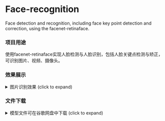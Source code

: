 # Face-recognition
Face detection and recognition, including face key point detection and correction, using the facenet-retinaface.

### 项目用途
使用facenet-retinaface实现人脸检测与人脸识别，包括人脸关键点检测与矫正，可识别图片、视频、摄像头。

### 效果展示
<details>
  <summary>图片识别效果 (click to expand)</summary>

<p align="left"><img width="800" src="https://github.com/SSTato/Face-recognition/blob/master/imgout/obama.jpg"></p>
<p align="left"><img width="800" src="https://github.com/SSTato/Face-recognition/blob/master/imgout/zhangxueyou.jpg"></p>

</details>

### 文件下载


<details>
  <summary>模型文件可在谷歌网盘中下载 (click to expand)</summary>
<p> 链接：https://drive.google.com/file/d/1-sfIxOR53dxHfEzw4ThqwL09SwcCv7iu/view?usp=sharing, <br>
https://drive.google.com/file/d/11Hotr8p05r2sjC7RTWPQQDvvXCKYmnb-/view?usp=sharing,<br>
https://drive.google.com/file/d/13ukw2BgsVlznAPBw4hIt5hDNVVUymb60/view?usp=sharing, <br>
https://drive.google.com/file/d/14MyGistR_pzz5lmXzC-1qrQ0uKfRsFni/view?usp=sharing, <br>
https://drive.google.com/file/d/1CgQwGGTSx-EIIGSNe_fOI7bHufnKaIlh/view?usp=sharing, <br>
https://drive.google.com/file/d/1HvbYD81ROaVkVLBA_n93VEwk9a0d5A7T/view?usp=sharing, <br>
https://drive.google.com/file/d/1IXRipiw-8J4lKi52q7FGZjWSsNP8cgUe/view?usp=sharing, <br>
https://drive.google.com/file/d/1L6eGqfqsDpXAJ-ZxMM2_C_zCS6vb0_09/view?usp=sharing, <br>
https://drive.google.com/file/d/1MQSDk14uJ5ZSAIlcR0jWIsB09edCSybJ/view?usp=sharing, <br>
https://drive.google.com/file/d/1QPA_k7Oc8LPGLp5zrHxJVx_zbhCdOjfc/view?usp=sharing, <br>
https://drive.google.com/file/d/1SBAm8EjWqeQptSCuKKoe5Zr9e6D4C-Iz/view?usp=sharing, <br>
https://drive.google.com/file/d/1ZVwfgzLE2-Rt3oU9Y1EXJx5KtjBFzEyD/view?usp=sharing, <br>
https://drive.google.com/file/d/1_gOGf1CBzjorArC6OeGwjuTsvAsccFra/view?usp=sharing, <br>
https://drive.google.com/file/d/1e5BfyFTFJJvbtBXIBLM5cCImp_uwy_R8/view?usp=sharing, <br>
https://drive.google.com/file/d/1pHKx5v515SNImMWJvEKI-oXv0jmam15u/view?usp=sharing, <br>
https://drive.google.com/file/d/1rE5VaeHF__DUATkGmObqSc_7a3SkwYL1/view?usp=sharing </p>
</details>


